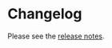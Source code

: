 # Changelog

Please see the [release notes](https://github.com/ansible-community/ansible-creator/releases).
